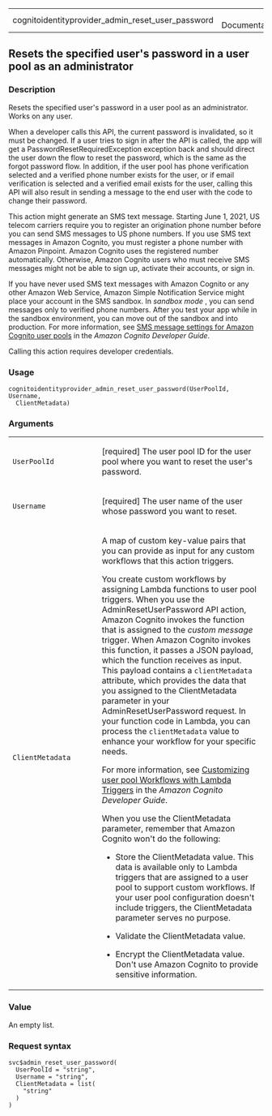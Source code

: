 <table style="width: 100%;">
<tbody>
<tr class="odd">
<td>cognitoidentityprovider_admin_reset_user_password</td>
<td style="text-align: right;">R Documentation</td>
</tr>
</tbody>
</table>

## Resets the specified user's password in a user pool as an administrator

### Description

Resets the specified user's password in a user pool as an administrator.
Works on any user.

When a developer calls this API, the current password is invalidated, so
it must be changed. If a user tries to sign in after the API is called,
the app will get a PasswordResetRequiredException exception back and
should direct the user down the flow to reset the password, which is the
same as the forgot password flow. In addition, if the user pool has
phone verification selected and a verified phone number exists for the
user, or if email verification is selected and a verified email exists
for the user, calling this API will also result in sending a message to
the end user with the code to change their password.

This action might generate an SMS text message. Starting June 1, 2021,
US telecom carriers require you to register an origination phone number
before you can send SMS messages to US phone numbers. If you use SMS
text messages in Amazon Cognito, you must register a phone number with
Amazon Pinpoint. Amazon Cognito uses the registered number
automatically. Otherwise, Amazon Cognito users who must receive SMS
messages might not be able to sign up, activate their accounts, or sign
in.

If you have never used SMS text messages with Amazon Cognito or any
other Amazon Web Service, Amazon Simple Notification Service might place
your account in the SMS sandbox. In
*<span href="https://docs.aws.amazon.com/sns/latest/dg/sns-sms-sandbox.html">sandbox
mode</span>* , you can send messages only to verified phone numbers.
After you test your app while in the sandbox environment, you can move
out of the sandbox and into production. For more information, see [SMS
message settings for Amazon Cognito user
pools](https://docs.aws.amazon.com/cognito/latest/developerguide/) in
the *Amazon Cognito Developer Guide*.

Calling this action requires developer credentials.

### Usage

    cognitoidentityprovider_admin_reset_user_password(UserPoolId, Username,
      ClientMetadata)

### Arguments

<table>
<colgroup>
<col style="width: 35%" />
<col style="width: 65%" />
</colgroup>
<tbody>
<tr class="odd">
<td><code
id="cognitoidentityprovider_admin_reset_user_password_:_UserPoolId">UserPoolId</code></td>
<td><p>[required] The user pool ID for the user pool where you want to
reset the user's password.</p></td>
</tr>
<tr class="even">
<td><code
id="cognitoidentityprovider_admin_reset_user_password_:_Username">Username</code></td>
<td><p>[required] The user name of the user whose password you want to
reset.</p></td>
</tr>
<tr class="odd">
<td><code
id="cognitoidentityprovider_admin_reset_user_password_:_ClientMetadata">ClientMetadata</code></td>
<td><p>A map of custom key-value pairs that you can provide as input for
any custom workflows that this action triggers.</p>
<p>You create custom workflows by assigning Lambda functions to user
pool triggers. When you use the AdminResetUserPassword API action,
Amazon Cognito invokes the function that is assigned to the <em>custom
message</em> trigger. When Amazon Cognito invokes this function, it
passes a JSON payload, which the function receives as input. This
payload contains a <code>clientMetadata</code> attribute, which provides
the data that you assigned to the ClientMetadata parameter in your
AdminResetUserPassword request. In your function code in Lambda, you can
process the <code>clientMetadata</code> value to enhance your workflow
for your specific needs.</p>
<p>For more information, see <a
href="https://docs.aws.amazon.com/cognito/latest/developerguide/cognito-user-identity-pools-working-with-aws-lambda-triggers.html">Customizing
user pool Workflows with Lambda Triggers</a> in the <em>Amazon Cognito
Developer Guide</em>.</p>
<p>When you use the ClientMetadata parameter, remember that Amazon
Cognito won't do the following:</p>
<ul>
<li><p>Store the ClientMetadata value. This data is available only to
Lambda triggers that are assigned to a user pool to support custom
workflows. If your user pool configuration doesn't include triggers, the
ClientMetadata parameter serves no purpose.</p></li>
<li><p>Validate the ClientMetadata value.</p></li>
<li><p>Encrypt the ClientMetadata value. Don't use Amazon Cognito to
provide sensitive information.</p></li>
</ul></td>
</tr>
</tbody>
</table>

### Value

An empty list.

### Request syntax

    svc$admin_reset_user_password(
      UserPoolId = "string",
      Username = "string",
      ClientMetadata = list(
        "string"
      )
    )
